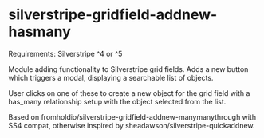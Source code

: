 # silverstripe-gridfield-addnew-hasmany

Requirements: Silverstripe ^4 or ^5

Module adding functionality to Silverstripe grid fields. Adds a new button which triggers a modal, displaying a searchable list of objects. 

User clicks on one of these to create a new object for the grid field with a has_many relationship setup with the object selected from the list.

Based on fromholdio/silverstripe-gridfield-addnew-manymanythrough with SS4 compat, otherwise inspired by sheadawson/silverstripe-quickaddnew.
